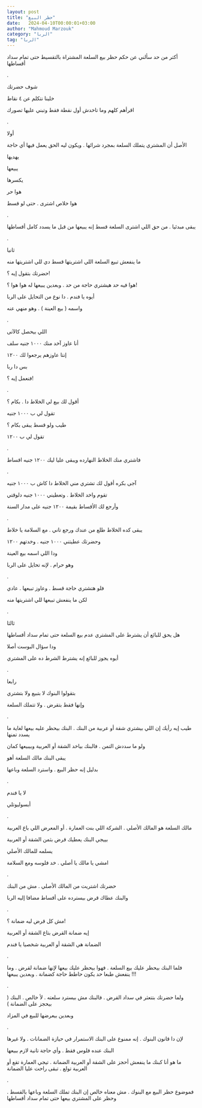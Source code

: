```yaml
---
layout: post
title: "حظر البيع"
date:   2024-04-10T00:00:01+03:00
author: "Mahmoud Marzouk"
category: "الربا"
tag: "الربا"
---
```



أكتر من حد سألني عن حكم حظر بيع السلعة المشتراة بالتقسيط
حتى تمام سداد أقساطها

.

شوف حضرتك

خلينا نتكلم عن ٤ نقاط

اقرأهم كلهم وما تاخدش أول نقطة فقط وتبني عليها
تصورك

.

أولا

الأصل أن المشتري يتملك السلعة بمجرد شرائها . ويكون ليه
الحق يعمل فيها أي حاجة

يهديها

يبيعها

يكسرها

هوا حر

هوا خلاص اشترى . حتى لو قسط

.

يبقى مبدئيا . من حق اللي اشترى السلعة قسط إنه يبيعها من
قبل ما يسدد كامل أقساطها

.

ثانيا

ما ينفعش تبيع السلعة اللي اشتريتها قسط دي للي اشتريتها
منه

حضرتك بتقول إيه ؟!

هوا فيه حد هيشتري حاجة من حد . وبعدين يبيعها له هوا هوا
؟!

أيوه يا فندم . دا نوع من التحايل على الربا

واسمه ( بيع العينة ) . وهو منهي عنه

.

اللي بيحصل كالآتى

أنا عاوز آخد منك ١٠٠٠ جنيه سلف

إنتا عاوزهم يرجعوا لك ١٢٠٠

بس دا ربا

فنعمل إيه ؟!

.

أقول لك بيع لي الخلاط دا . بكام ؟

تقول لي ب ١٠٠٠ جنيه

طيب ولو قسط يبقى بكام ؟

تقول لي ب ١٢٠٠

.

فاشتري منك الخلاط النهارده ويبقى عليا ليك ١٢٠٠ جنيه
اقساط

.

آجى بكره أقول لك تشتري مني الخلاط دا كاش ب ١٠٠٠
جنيه

تقوم واخد الخلاط . وتعطيني ١٠٠٠ جنيه دلوقتي

وأرجع لك الأقساط بقيمة ١٢٠٠ جنيه على مدار السنة

.

يبقى كده الخلاط طلع من عندك ورجع تاني . مع السلامة يا
خلاط

وحضرتك عطيتني ١٠٠٠ جنيه . وخدتهم ١٢٠٠

ودا اللي اسمه بيع العينة

وهو حرام . لإنه تحايل على الربا

.

فلو هتشتري حاجة قسط . وعاوز تبيعها . عادي

لكن ما ينفعش تبيعها للي اشتريتها منه

.

ثالثا

هل يحق للبائع أن يشترط على المشتري عدم بيع السلعة حتى
تمام سداد أقساطها

ودا سؤال البوست أصلا

أيوه يجوز للبائع إنه يشترط الشرط ده على المشتري

.

رابعا

بتقولوا البنوك لا بتبيع ولا بتشتري

وإنها فقط بتقرض . ولا تتملك السلعة

.

طيب إيه رأيك إن اللي بيشتري شقة أو عربية من البنك .
البنك بيحظر عليه بيعها لغاية ما يسدد تمنها

ولو ما سددش التمن . فالبنك بياخد الشقة أو العربية
وبيبيعها كمان

يبقى البنك مالك السلعة أهو

بدليل إنه حظر البيع . واسترد السلعة وباعها

.

لا يا فندم

أبسوليوتلي

.

مالك السلعة هو المالك الأصلي . الشركة اللي بنت العمارة .
أو المعرض اللي باع العربية

بييجي البنك يعطيك قرض بثمن الشقة أو العربية

يسلمه للمالك الأصلي

امشي يا مالك يا أصلي . خد فلوسه ومع السلامة

.

حضرتك اشتريت من المالك الأصلي . مش من البنك

والبنك عطاك قرض بيسترده على أقساط مضافا إليه
الربا

.

مش كل قرض ليه ضمانة ؟!

إيه ضمانة القرض بتاع الشقة أو العربية

الضمانة هي الشقة أو العربية شخصيا يا فندم

.

فلما البنك بيحظر عليك بيع السلعة . فهوا بيحظر عليك بيعها
لإنها ضمانة لقرض . وما ينفعش طبعا حد يكون حاطط حاجة كضمانة . وبعدين
يبيعها !!!

.

ولما حضرتك بتتعثر في سداد القرض . فالبنك مش بيسترد سلعته
. لأ خالص . البنك ( بيحجز على الضمانة )

وبعدين بيعرضها للبيع في المزاد

.

لإن دا قانون البنوك . إنه ممنوع على البنك الاستمرار في
حيازة الضمانات . ولا غيرها

البنك عنده فلوس فقط . وأي حاجة تانية لازم ببيعها

ما هو أنا كبنك ما ينفعش أحجز على الشقة أو العربية
الضمانة . تيجي العمارة تقع أو العربية تولع . تبقى راحت عليا
الضمانة

.

فموضوع حظر البيع مع البنوك . مش معناه خالص إن البنك تملك
السلعة وباعها بالقسط . وحظر على المشتري بيعها حتى تمام سداد
أقساطها
